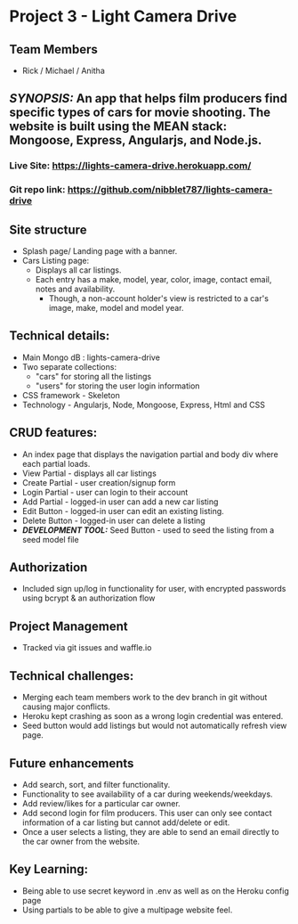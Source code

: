 # Project 3 - Light Camera Drive
## Team Members
* Rick / Michael / Anitha

## *SYNOPSIS:* An app that helps film producers find specific types of cars for movie shooting. The website is built using the MEAN stack: Mongoose, Express, Angularjs, and Node.js.

### Live Site: https://lights-camera-drive.herokuapp.com/
### Git repo link: https://github.com/nibblet787/lights-camera-drive


## Site structure
* Splash page/ Landing page with a banner.
* Cars Listing page:
  * Displays all car listings.
  * Each entry has a make, model, year, color, image, contact email, notes and availability.
    * Though, a non-account holder's view is restricted to a car's image, make, model and model year.

## Technical details:
* Main Mongo dB : lights-camera-drive
* Two separate collections:
  * "cars" for storing all the listings
  * "users" for storing the user login information
* CSS framework - Skeleton
* Technology - Angularjs, Node, Mongoose, Express, Html and CSS

## CRUD features:
* An index page that displays the navigation partial and body div where each partial loads.
* View Partial - displays all car listings
* Create Partial - user creation/signup form 
* Login Partial - user can login to their account
* Add Partial - logged-in user can add a new car listing
* Edit Button - logged-in user can edit an existing listing.
* Delete Button - logged-in user can delete a listing
* ***DEVELOPMENT TOOL:*** Seed Button - used to seed the listing from a seed model file


## Authorization
* Included sign up/log in functionality for user, with encrypted passwords using bcrypt & an authorization flow

## Project Management 
* Tracked via git issues and waffle.io


## Technical challenges:
* Merging each team members work to the dev branch in git without causing major conflicts.
* Heroku kept crashing as soon as a wrong login credential was entered.
* Seed button would add listings but would not automatically refresh view page.

## Future enhancements
* Add search, sort, and filter functionality.
* Functionality to see availability of a car during weekends/weekdays.
* Add review/likes for a particular car owner.
* Add second login for film producers. This user can only see contact information of a car listing but cannot add/delete or edit.
* Once a user selects a listing, they are able to send an email directly to the car owner from the website.


## Key Learning:
* Being able to use secret keyword in .env as well as on the Heroku config page
* Using partials to be able to give a multipage website feel.
